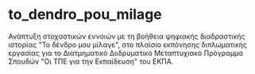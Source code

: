 # to_dendro_pou_milage
Ανάπτυξη στοχαστικών εννοιών με τη βοήθεια ψηφιακής διαδραστικής ιστορίας "Το δένδρο μου μίλαγε", στο πλαίσιο εκπόνησης διπλωματικής εργασίας για το Διατμηματικό Διιδρυματικό Μεταπτυχιακό Πρόγραμμα Σπουδών "Οι ΤΠΕ για την Εκπαίδευση" του ΕΚΠΑ. 
